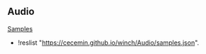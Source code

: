 ## Audio

[Samples](samples.json)

+ !reslist "https://cecemin.github.io/winch/Audio/samples.json".



